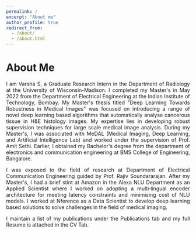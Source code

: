 ```yaml
---
permalink: /
excerpt: "About me"
author_profile: true
redirect_from: 
  - /about/
  - /about.html
---
```

<h1>About Me </h1> 
<div style='text-align: justify;'>I am Varsha S, a Graduate Research Intern in the <a href="https://ece.iisc.ac.in/" style="text-decoration: none;">Department of Radiology</a> at the University of Wisconsin-Madison. I completed my Master's in May 2022 from the <a href="https://www.ee.iitb.ac.in" style="text-decoration: none;">Department of Electrical Engineering</a> at the <a href="https://www.iitb.ac.in/" style="text-decoration: none;">Indian Institute of  Technology, Bombay</a>. My  Master's thesis titled "Deep Learning Towards Robustness in Medical Images" was focused on introducing a range of novel deep learning based algorithms that automatically analyse cancerous tissue in H&E histology images. My expertise lies in developing robust supervision techniques for large scale medical image analysis. During my Master's, I was associated with MeDAL (Medical Imaging, Deep Learning, and Artificial Intelligence Lab) and worked under the supervision of <a href="https://www.ee.iitb.ac.in/~asethi/" style="text-decoration: none;">Prof. Amit Sethi</a>. Earlier, I obtained my Bachelor's degree from the department of electronics and communication engineering at <a href="https://bmsce.ac.in/home/Electronics-and-Communication-Engineering-About" style="text-decoration: none;">BMS College of Engineering, Bangalore</a>.
<p>  </p>

<div style='text-align: justify;'>I was exposed to the field of research at <a href="https://ece.iisc.ac.in/" style="text-decoration: none;">Department of Electrical Communication Engineering</a> guided by <a ref="https://ece.iisc.ac.in/~rajivs/#/" style="text-decoration: none;">Prof. Rajiv Soundararajan</a>. After my Master's, I had a brief stint at Amazon in the Alexa NLU Department as an Applied Scientist where I worked on adopting a multi‑lingual encoder architecture for meeting latency constraints and minimising cost of NLU models. I worked at Nference as a Data Scientist to develop deep learning based solutions to solve challenges in the field of medical imaging.
<p></p>

I maintain a list of my publications under the Publications tab and my full Resume is attached in the CV Tab.
